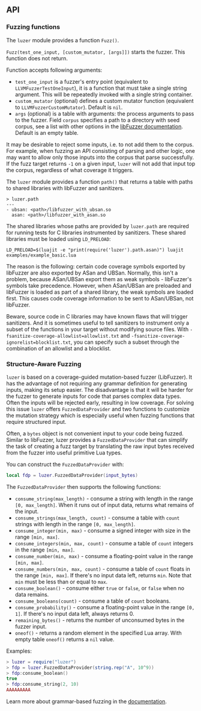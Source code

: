 ## API

### Fuzzing functions

The `luzer` module provides a function `Fuzz()`.

`Fuzz(test_one_input, [custom_mutator, [args]])` starts the fuzzer.
This function does not return.

Function accepts following arguments:

- `test_one_input` is a fuzzer's entry point (equivalent to `LLVMFuzzerTestOneInput`), it
  is a function that must take a single string argument. This will be repeatedly
  invoked with a single string container.
- `custom_mutator` (optional) defines a custom mutator function
  (equivalent to `LLVMFuzzerCustomMutator`). Default is `nil`.
- `args` (optional) is a table with arguments: the process arguments to pass to the
  fuzzer. Field `corpus` specifies a path to a directory with seed corpus, see a
  list with other options in the [libFuzzer documentation][libfuzzer-options-url].
  Default is an empty table.

It may be desirable to reject some inputs, i.e. to not add them to the corpus.
For example, when fuzzing an API consisting of parsing and other logic, one may
want to allow only those inputs into the corpus that parse successfully. If the
fuzz target returns `-1` on a given input, `luzer` will not add that input top
the corpus, regardless of what coverage it triggers.

The `luzer` module provides a function `path()` that returns a table with paths
to shared libraries with libFuzzer and sanitizers.

```
> luzer.path
---
- ubsan: <path>/libfuzzer_with_ubsan.so
  asan: <path>/libfuzzer_with_asan.so
```

The shared libraries whose paths are provided by `luzer.path` are required for
running tests for C libraries instrumented by sanitizers. These shared
libraries must be loaded using `LD_PRELOAD`:

```
LD_PRELOAD=$(luajit -e "print(require('luzer').path.asan)") luajit examples/example_basic.lua
```

The reason is the following: certain code coverage symbols exported by
libFuzzer are also exported by ASan and UBSan. Normally, this isn't a problem,
because ASan/UBSan export them as weak symbols - libFuzzer's symbols take
precedence. However, when ASan/UBSan are preloaded and libFuzzer is loaded as
part of a shared library, the weak symbols are loaded first. This causes code
coverage information to be sent to ASan/UBSan, not libFuzzer.

Beware, source code in C libraries may have known flaws that will trigger
sanitizers. And it is sometimes useful to tell sanitizers to instrument only
a subset of the functions in your target without modifying source files. With
`-fsanitize-coverage-allowlist=allowlist.txt` and
`-fsanitize-coverage-ignorelist=blocklist.txt`, you can specify
such a subset through the combination of an allowlist and a blocklist.

### Structure-Aware Fuzzing

`luzer` is based on a coverage-guided mutation-based fuzzer (LibFuzzer). It has
the advantage of not requiring any grammar definition for generating inputs,
making its setup easier. The disadvantage is that it will be harder for the
fuzzer to generate inputs for code that parses complex data types. Often the
inputs will be rejected early, resulting in low coverage. For solving this
issue `luzer` offers `FuzzedDataProvider` and two functions to customize the
mutation strategy which is especially useful when fuzzing functions that
require structured input.

Often, a `bytes` object is not convenient input to your code being fuzzed.
Similar to libFuzzer, luzer provides a `FuzzedDataProvider` that can simplify the
task of creating a fuzz target by translating the raw input bytes received from
the fuzzer into useful primitive Lua types.

You can construct the `FuzzedDataProvider` with:

```lua
local fdp = luzer.FuzzedDataProvider(input_bytes)
```

The `FuzzedDataProvider` then supports the following functions:

- `consume_string(max_length)` - consume a string with length in the range `[0,
  max_length]`. When it runs out of input data, returns what remains of the input.
- `consume_strings(max_length, count)` - consume a table with `count` strings with
  length in the range `[0, max_length]`.
- `consume_integer(min, max)` - consume a signed integer with size in the range
  `[min, max]`.
- `consume_integers(min, max, count)` - consume a table of `count` integers in the
  range `[min, max]`.
- `consume_number(min, max)` - consume a floating-point value in the range
  `[min, max]`.
- `consume_numbers(min, max, count)` - consume a table of `count` floats in the
  range `[min, max]`. If there's no input data left, returns `min`. Note that
  `min` must be less than or equal to `max`.
- `consume_boolean()` - consume either `true` or `false`, or `false` when no
  data remains.
- `consume_booleans(count)` - consume a table of `count` booleans.
- `consume_probability()` - consume a floating-point value in the range `[0, 1]`.
  If there's no input data left, always returns 0.
- `remaining_bytes()` - returns the number of unconsumed bytes in the fuzzer
  input.
- `oneof()` - returns a random element in the specified Lua array. With empty
  table `oneof()` returns a `nil` value.

Examples:

```lua
> luzer = require("luzer")
> fdp = luzer.FuzzedDataProvider(string.rep("A", 10^9))
> fdp:consume_boolean()
true
> fdp:consume_string(2, 10)
AAAAAAAAA
```

Learn more about grammar-based fuzzing in the
[documentation](grammar_based_fuzzing.md).

[libfuzzer-options-url]: https://llvm.org/docs/LibFuzzer.html#options
